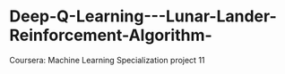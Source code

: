 # Deep-Q-Learning---Lunar-Lander-Reinforcement-Algorithm-
Coursera: Machine Learning Specialization project 11
